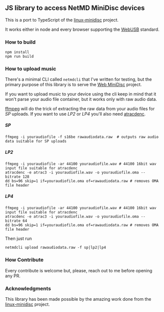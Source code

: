 ## JS library to access NetMD MiniDisc devices

This is a port to TypeScript of the [linux-minidisc](https://github.com/glaubitz/linux-minidisc) project.

It works either in node and every browser supporting the [WebUSB](https://wicg.github.io/webusb/) standard.

### How to build
```
npm install
npm run build
```

### How to upload music
There's a minimal CLI called `netmdcli` that I've written for testing, but the primary purpose of this library is to serve the [Web MiniDisc](https://github.com/cybercase/webminidisc) project.

If you want to upload music to your device using the cli keep in mind that it won't parse your audio file container, but it works only with raw audio data.

[ffmpeg](https://www.ffmpeg.org/) will do the trick of extracting the raw data from your audio files for *SP* uploads. If you want to use *LP2* or *LP4* you'll also need [atracdenc](https://github.com/dcherednik/atracdenc).

##### SP
```
ffmpeg -i youraudiofile -f s16be rawaudiodata.raw  # outputs raw audio data suitable for SP uploads
```

##### LP2
```
ffmpeg -i youraudiofile -ar 44100 youraudiofile.wav # 44100 16bit wav input file suitable for atracdenc
atracdenc -e atrac3 -i youraudiofile.wav -o youraudiofile.oma --bitrate 128
dd bs=96 skip=1 if=youraudiofile.oma of=rawaudiodata.raw # removes OMA file header
```

##### LP4
```
ffmpeg -i youraudiofile -ar 44100 youraudiofile.wav # 44100 16bit wav input file suitable for atracdenc
atracdenc -e atrac3 -i youraudiofile.wav -o youraudiofile.oma --bitrate 64
dd bs=96 skip=1 if=youraudiofile.oma of=rawaudiodata.raw # removes OMA file header
```

Then just run
```
netmdcli upload rawaudiodata.raw -f sp|lp2|lp4
```

### How Contribute
Every contribute is welcome but, please, reach out to me before opening any PR.

### Acknowledgments
This library has been made possible by the amazing work done from the [linux-minidisc](https://github.com/glaubitz/linux-minidisc) project.
